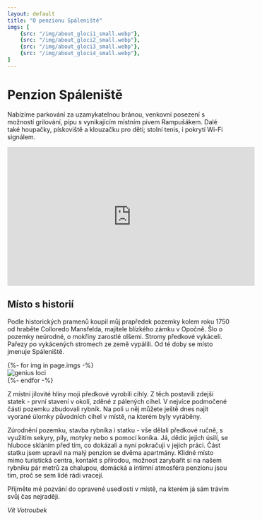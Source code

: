 ```yaml
---
layout: default
title: "O penzionu Spáleniště"
imgs: [
    {src: "/img/about_gloci1_small.webp"},
    {src: "/img/about_gloci2_small.webp"},
    {src: "/img/about_gloci3_small.webp"},
    {src: "/img/about_gloci4_small.webp"},
]
---
```


# Penzion Spáleniště

Nabízíme parkování za uzamykatelnou bránou, venkovní posezení s možností grilování, pípu s vynikajícím místním pivem Rampušákem. Dalé také houpačky, pískoviště a klouzačku pro děti; stolní tenis, i pokrytí Wi-Fi signálem.

<iframe width="560" height="315" src="https://www.youtube.com/embed/eZ-BhmKi8CM" title="Penzion Spáleniště" frameborder="0" allow="accelerometer; autoplay; clipboard-write; encrypted-media; gyroscope; picture-in-picture; web-share" allowfullscreen></iframe>

## Místo s historií
Podle historických pramenů koupil můj prapředek pozemky kolem roku 1750 od hraběte Colloredo Mansfelda, majitele blízkého zámku v Opočně. Šlo o pozemky neúrodné, o mokřiny zarostlé olšemi. Stromy předkové vykáceli. Pařezy po vykácených stromech ze země vypálili. Od té doby se místo jmenuje Spáleniště.

<div class="owl-carousel owl-theme">
{%- for img in page.imgs -%}
    <div><img class="carousel-img" alt="genius loci" src="{{ site.asset_server }}{{ img.src }}" /></div>
{%- endfor -%}
</div>

Z místní jílovité hlíny moji předkové vyrobili cihly. Z těch postavili zdejší statek - první stavení v okolí, zděné z pálených cihel. V nejvíce podmočené části pozemku zbudovali rybník. Na poli u něj můžete ještě dnes najít vyorané úlomky původních cihel v místě, na kterém byly vyráběny.

Zúrodnění pozemku, stavba rybníka i statku - vše dělali předkové ručně, s využitím sekyry, pily, motyky nebo s pomocí koníka. Já, dědic jejich úsilí, se hluboce skláním před tím, co dokázali a nyní pokračuji v jejich práci. Část statku jsem upravil na malý penzion se dvěma apartmány. Klidné místo mimo turistická centra, kontakt s přírodou, možnost zarybařit si na našem rybníku pár metrů za chalupou, domácká a intimní atmosféra penzionu jsou tím, proč se sem lidé rádi vracejí.

Přijměte mé pozvání do opravené usedlosti v místě, na kterém já sám trávím svůj čas nejraději.

*Vít Votroubek*